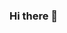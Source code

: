 ### Hi there 👋

<!--
**begoat/begoat** is a ✨ _special_ ✨ repository because its `README.md` (this file) appears on your GitHub profile.
Here are some ideas to get you started:

- 🌱 I’m currently working on enhancing my knowledge of frontend
- 👯 I’m looking to collaborate on github, gitlab
- 🤔 I’m looking for help with TBD
- 💬 Ask me about FE
- 📫 How to reach me: hylbegoat@gmail.com
- 😄 Pronouns: ...
- ⚡ Fun fact: ...

![](https://visitor-badge.glitch.me/badge?page_id=begoat.begoat)
-->
